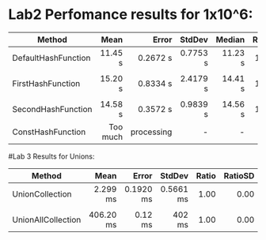 # Lab2 Perfomance results for 1x10^6:
|              Method |    Mean |    Error |   StdDev |  Median | Ratio | Rank |
|-------------------- |--------:|---------:|---------:|--------:|------:|-----:|
| DefaultHashFunction | 11.45 s | 0.2672 s | 0.7753 s | 11.23 s |  1.00 |    1 |
|                     |         |          |          |         |       |      |
|   FirstHashFunction | 15.20 s | 0.8334 s | 2.4179 s | 14.41 s |  1.00 |    1 |
|                     |         |          |          |         |       |      |
|  SecondHashFunction | 14.58 s | 0.3572 s | 0.9839 s | 14.56 s |  1.00 |    1 |
|  ConstHashFunction  | Too much| processing |- | -|  - |  - |


#Lab 3 Results for Unions:

|             Method |     Mean |     Error |    StdDev | Ratio | RatioSD | Rank |
|------------------- |---------:|----------:|----------:|------:|--------:|-----:|
|    UnionCollection | 2.299 ms | 0.1920 ms | 0.5661 ms |  1.00 |    0.00 |    1 |
|                    |          |           |           |       |         |      |
| UnionAllCollection | 406.20 ms| 0.12 ms	  |   402 ms  | 1.00  |   0.00  |    1 |
